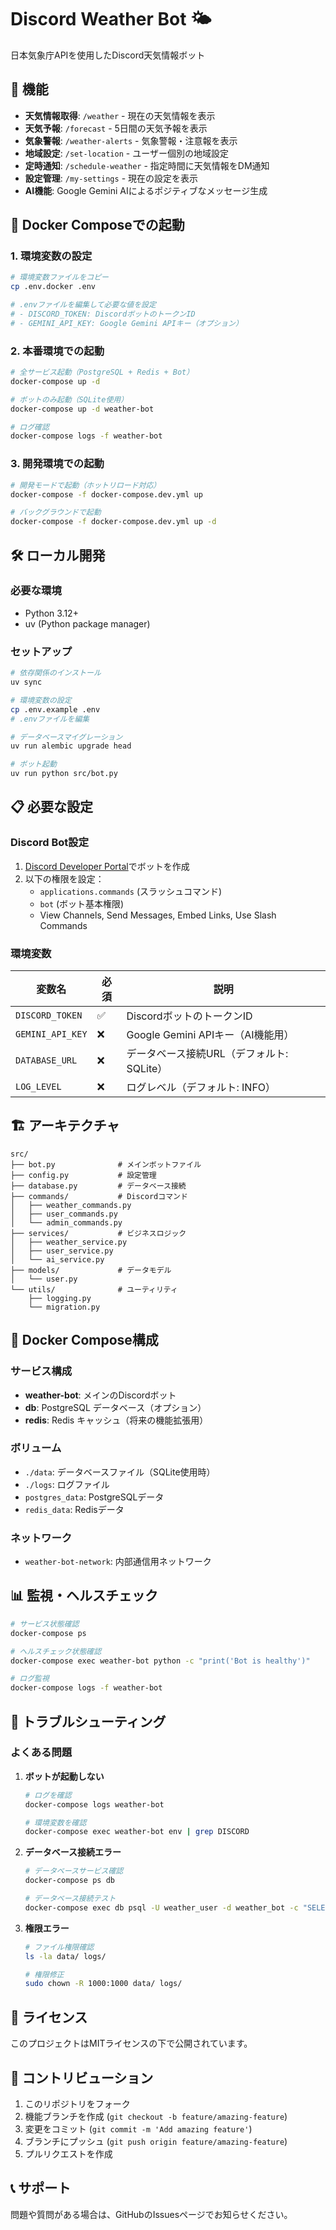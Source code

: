 # Discord Weather Bot 🌤️

日本気象庁APIを使用したDiscord天気情報ボット

## 🚀 機能

- **天気情報取得**: `/weather` - 現在の天気情報を表示
- **天気予報**: `/forecast` - 5日間の天気予報を表示  
- **気象警報**: `/weather-alerts` - 気象警報・注意報を表示
- **地域設定**: `/set-location` - ユーザー個別の地域設定
- **定時通知**: `/schedule-weather` - 指定時間に天気情報をDM通知
- **設定管理**: `/my-settings` - 現在の設定を表示
- **AI機能**: Google Gemini AIによるポジティブなメッセージ生成

## 🐳 Docker Composeでの起動

### 1. 環境変数の設定

```bash
# 環境変数ファイルをコピー
cp .env.docker .env

# .envファイルを編集して必要な値を設定
# - DISCORD_TOKEN: DiscordボットのトークンID
# - GEMINI_API_KEY: Google Gemini APIキー（オプション）
```

### 2. 本番環境での起動

```bash
# 全サービス起動（PostgreSQL + Redis + Bot）
docker-compose up -d

# ボットのみ起動（SQLite使用）
docker-compose up -d weather-bot

# ログ確認
docker-compose logs -f weather-bot
```

### 3. 開発環境での起動

```bash
# 開発モードで起動（ホットリロード対応）
docker-compose -f docker-compose.dev.yml up

# バックグラウンドで起動
docker-compose -f docker-compose.dev.yml up -d
```

## 🛠️ ローカル開発

### 必要な環境

- Python 3.12+
- uv (Python package manager)

### セットアップ

```bash
# 依存関係のインストール
uv sync

# 環境変数の設定
cp .env.example .env
# .envファイルを編集

# データベースマイグレーション
uv run alembic upgrade head

# ボット起動
uv run python src/bot.py
```

## 📋 必要な設定

### Discord Bot設定

1. [Discord Developer Portal](https://discord.com/developers/applications/)でボットを作成
2. 以下の権限を設定：
   - `applications.commands` (スラッシュコマンド)
   - `bot` (ボット基本権限)
   - View Channels, Send Messages, Embed Links, Use Slash Commands

### 環境変数

| 変数名 | 必須 | 説明 |
|--------|------|------|
| `DISCORD_TOKEN` | ✅ | DiscordボットのトークンID |
| `GEMINI_API_KEY` | ❌ | Google Gemini APIキー（AI機能用） |
| `DATABASE_URL` | ❌ | データベース接続URL（デフォルト: SQLite） |
| `LOG_LEVEL` | ❌ | ログレベル（デフォルト: INFO） |

## 🏗️ アーキテクチャ

```
src/
├── bot.py              # メインボットファイル
├── config.py           # 設定管理
├── database.py         # データベース接続
├── commands/           # Discordコマンド
│   ├── weather_commands.py
│   ├── user_commands.py
│   └── admin_commands.py
├── services/           # ビジネスロジック
│   ├── weather_service.py
│   ├── user_service.py
│   └── ai_service.py
├── models/             # データモデル
│   └── user.py
└── utils/              # ユーティリティ
    ├── logging.py
    └── migration.py
```

## 🔧 Docker Compose構成

### サービス構成

- **weather-bot**: メインのDiscordボット
- **db**: PostgreSQL データベース（オプション）
- **redis**: Redis キャッシュ（将来の機能拡張用）

### ボリューム

- `./data`: データベースファイル（SQLite使用時）
- `./logs`: ログファイル
- `postgres_data`: PostgreSQLデータ
- `redis_data`: Redisデータ

### ネットワーク

- `weather-bot-network`: 内部通信用ネットワーク

## 📊 監視・ヘルスチェック

```bash
# サービス状態確認
docker-compose ps

# ヘルスチェック状態確認
docker-compose exec weather-bot python -c "print('Bot is healthy')"

# ログ監視
docker-compose logs -f weather-bot
```

## 🚨 トラブルシューティング

### よくある問題

1. **ボットが起動しない**
   ```bash
   # ログを確認
   docker-compose logs weather-bot
   
   # 環境変数を確認
   docker-compose exec weather-bot env | grep DISCORD
   ```

2. **データベース接続エラー**
   ```bash
   # データベースサービス確認
   docker-compose ps db
   
   # データベース接続テスト
   docker-compose exec db psql -U weather_user -d weather_bot -c "SELECT 1;"
   ```

3. **権限エラー**
   ```bash
   # ファイル権限確認
   ls -la data/ logs/
   
   # 権限修正
   sudo chown -R 1000:1000 data/ logs/
   ```

## 📝 ライセンス

このプロジェクトはMITライセンスの下で公開されています。

## 🤝 コントリビューション

1. このリポジトリをフォーク
2. 機能ブランチを作成 (`git checkout -b feature/amazing-feature`)
3. 変更をコミット (`git commit -m 'Add amazing feature'`)
4. ブランチにプッシュ (`git push origin feature/amazing-feature`)
5. プルリクエストを作成

## 📞 サポート

問題や質問がある場合は、GitHubのIssuesページでお知らせください。